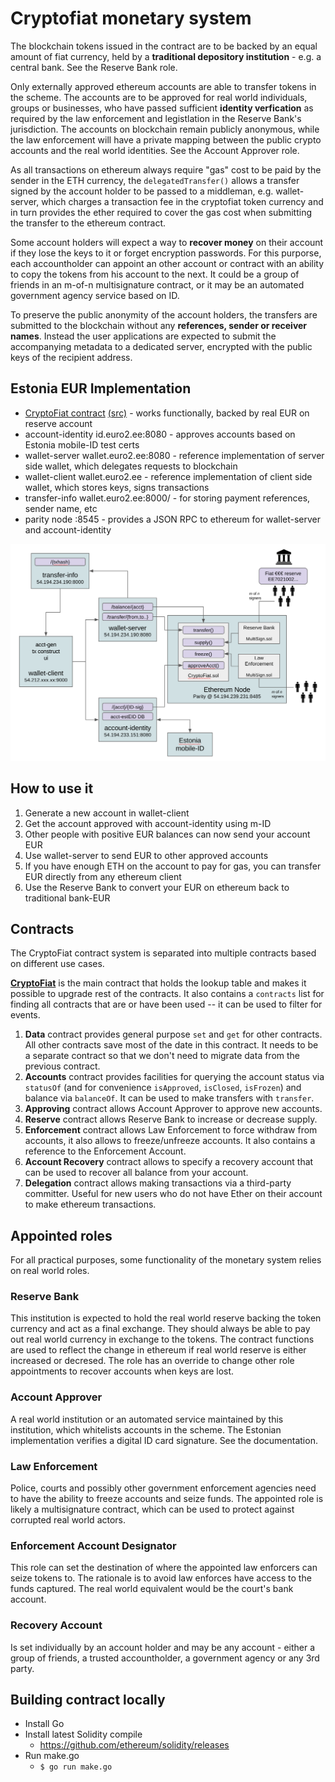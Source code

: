 # Cryptofiat monetary system

The blockchain tokens issued in the contract are to be backed by an equal amount of fiat currency, held by a **traditional depository institution** - e.g. a central bank. See the Reserve Bank role.

Only externally approved ethereum accounts are able to transfer tokens in the scheme. The accounts are to be approved for real world individuals, groups or businesses, who have passed sufficient **identity verfication** as required by the law enforcement and legistlation in the Reserve Bank's jurisdiction. The accounts on blockchain remain publicly anonymous, while the law enforcement will have a private mapping between the public crypto accounts and the real world identities. See the Account Approver role.

As all transactions on ethereum always require "gas" cost to be paid by the sender in the ETH currency,  the `delegatedTransfer()` allows a transfer signed by the account holder to be passed to a middleman, e.g. wallet-server, which charges a transaction fee in the cryptofiat token currency and in turn provides the ether required to cover the gas cost when submitting the transfer to the ethereum contract.

Some account holders will expect a way to **recover money** on their account if they lose the keys to it or forget encryption passwords. For this  purporse, each accountholder can appoint an other account or contract with an ability to copy the tokens from his account to the next. It could be a group of friends in an m-of-n multisignature contract, or it may be an automated government  agency service based on ID.

To preserve the public anonymity of the account holders, the transfers are submitted to the blockchain without any **references, sender or receiver names**. Instead the user applications are expected to submit the accompanying metadata to a dedicated server, encrypted with the public keys of the recipient address.

## Estonia EUR Implementation

* [CryptoFiat contract](https://etherscan.io/address/0xa10a263D4336E4466502b2889D27D04582a86663) [(src)](https://github.com/cryptofiat/contract/blob/4407651c8a6be0016969807a99a05cc7d01b3071/CryptoFiat.sol) - works functionally, backed by real EUR on reserve account
* account-identity id.euro2.ee:8080 - approves accounts based on Estonia mobile-ID test certs
* wallet-server wallet.euro2.ee:8080 - reference implementation of server side wallet, which delegates requests to blockchain
* wallet-client wallet.euro2.ee - reference implementation of client side wallet, which stores keys, signs transactions
* transfer-info wallet.euro2.ee:8000/ - for storing payment references, sender name, etc
* parity node :8545 - provides a JSON RPC to ethereum for wallet-server and account-identity

![alt visual](eth-eur-0-41.png)

## How to use it

1. Generate a new account in wallet-client
2. Get the account approved with account-identity using m-ID
3. Other people with positive EUR balances can now send your account EUR
4. Use wallet-server to send EUR to other approved accounts
5. If you have enough ETH on the account to pay for gas, you can transfer EUR directly from any ethereum client
6. Use the Reserve Bank to convert your EUR on ethereum back to traditional bank-EUR


## Contracts

The CryptoFiat contract system is separated into multiple contracts based on
different use cases.

[**CryptoFiat**](https://etherscan.io/address/0xa10a263D4336E4466502b2889D27D04582a86663)
is the main contract that holds the lookup table and makes it possible to
upgrade rest of the contracts. It also contains a `contracts` list for
finding all contracts that are or have been used -- it can be used to
filter for events.

1. **Data** contract provides general purpose `set` and `get` for other contracts.
   All other contracts save most of the date in this contract. It needs to be
   a separate contract so that we don't need to migrate data from the previous
   contract.
2. **Accounts** contract provides facilities for querying the account
   status via `statusOf` (and for convenience `isApproved`, `isClosed`, `isFrozen`) and
   balance via `balanceOf`. It can be used to make transfers with `transfer`.
3. **Approving** contract allows Account Approver to approve new accounts.
4. **Reserve** contract allows Reserve Bank to increase or decrease supply.
5. **Enforcement** contract allows Law Enforcement to force withdraw from accounts,
   it also allows to freeze/unfreeze accounts. It also contains a reference to the
   Enforcement Account.
6. **Account Recovery** contract allows to specify a recovery account
   that can be used to recover all balance from your account.
7. **Delegation** contract allows making transactions via a third-party committer.
   Useful for new users who do not have Ether on their account to make ethereum
   transactions.

## Appointed roles

For all practical purposes, some functionality of the monetary system relies on real world roles.

### Reserve Bank

This institution is expected to hold the real world reserve backing the token currency and act as a final exchange. They should always be able to pay out real world currency in exchange to the tokens. The contract functions are used to reflect the change in ethereum if real world reserve is either increased or decresed. The role has an override to change other role appointments to recover accounts when keys are lost.

### Account Approver

A real world institution or an automated service maintained by this institution, which whitelists accounts in the scheme. The Estonian implementation verifies a digital ID card signature. See the documentation.

### Law Enforcement

Police, courts and possibly other government enforcement agencies need to have the ability to freeze accounts and seize funds. The appointed role is likely a multisignature contract, which can be used to protect against corrupted real world actors.

### Enforcement Account Designator

This role can set the destination of where the appointed law enforcers can seize tokens to. The rationale is to avoid law enforces have access to the funds captured. The real world equivalent would be the court's bank account.

### Recovery Account

Is set individually by an account holder and may be any account - either a group of friends, a trusted accountholder, a government agency or any 3rd party.


## Building contract locally
* Install Go
* Install latest Solidity compile
  * https://github.com/ethereum/solidity/releases
* Run make.go
  * `$ go run make.go`
